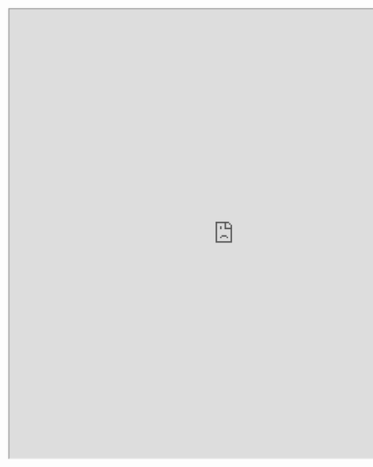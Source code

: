 <iframe
height = 900
width = 900
padding = 0 0
margins = 0 0
src="https://leagueoflegends.fandom.com/wiki/Singed/LoL"></iframe>